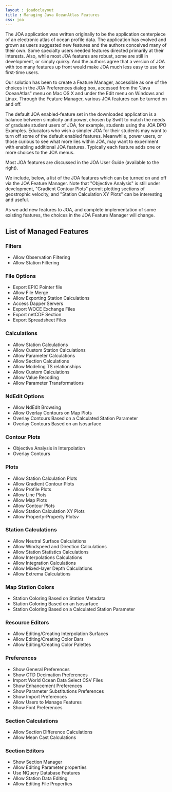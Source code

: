 ```yaml
---
layout : joadoclayout
title : Managing Java OceanAtlas Features
css: joa
---
```


<p>The JOA application was written originally to be the application centerpiece of an electronic
atlas of ocean profile data. The application has evolved and grown as users suggested new
features and the authors conceived many of their own. Some specialty users needed features
directed primarily at their interests. Also, while most JOA features are robust, some are still
in development, or simply quirky. And the authors agree that a version of JOA with too many
features up front would make JOA much less easy to use for first-time users.</p>

<p>Our solution has been to create a Feature Manager, accessible as one of the choices in the JOA
Preferences dialog box, accessed from the &quot;Java OceanAtlas&quot; menu on Mac OS X and under the
Edit menu on Windows and Linux. Through the Feature Manager, various JOA features can be
turned on and off.</p>

<p>The default JOA enabled-feature set in the downloaded application is a balance between
simplicity and power, chosen by Swift to match the needs of graduate student users of JOA,
for example, students using the JOA DPO Examples. Educators who wish a simpler JOA for
their students may want to turn off some of the default enabled features. Meanwhile, power
users, or those curious to see what more lies within JOA, may want to experiment with enabling
additional JOA features. Typically each feature adds one or more choices to the JOA menus.</p>

<p>Most JOA features are discussed in the JOA User Guide (available to the right).</p>

<p>We include, below, a list of the JOA features which can be turned on and off via the JOA Feature
Manager. Note that &quot;Objective Analysis&quot; is still under development, &quot;Gradient Contour Plots&quot;
permit plotting sections of geostrophic velocity, and &quot;Station Calculation XY Plots&quot; can be
interesting and useful.</p>

<p>As we add new features to JOA, and complete implementation of some existing features, the
choices in the JOA Feature Manager will change.</p>

<h2>List of Managed Features</h2>
<div id="feature_list">
  <h3 class="feature_type">Filters</h3>
  <ul>
    <li>Allow Observation Filtering</li>
    <li>Allow Station Filtering</li>
  </ul>

  <h3 class="feature_type">File Options</h3>
  <ul>
    <li>Export EPIC Pointer file</li>
    <li>Allow File Merge</li>
    <li>Allow Exporting Station Calculations</li>
    <li>Access Dapper Servers</li>
    <li>Export WOCE Exchange Files</li>
    <li>Export netCDF Section</li>
    <li>Export Spreadsheet Files</li>
  </ul>

  <h3 class="feature_type">Calculations</h3>
  <ul>
    <li>Allow Station Calculations</li>
    <li>Allow Custom Station Calculations</li>
    <li>Allow Parameter Calculations</li>
    <li>Allow Section Calculations</li>
    <li>Allow Modeling TS relationships</li>
    <li>Allow Custom Calculations</li>
    <li>Allow Value Recoding</li>
    <li>Allow Parameter Transformations</li>
  </ul>

  <h3 class="feature_type">NdEdit Options</h3>
  <ul>
    <li>Allow NdEdit Browsing</li>
    <li>Allow Overlay Contours on Map Plots</li>
    <li>Overlay Contours Based on a Calculated Station Parameter</li>
    <li>Overlay Contours Based on an Isosurface</li>
  </ul>

  <h3 class="feature_type">Contour Plots</h3>
  <ul>
    <li>Objective Analysis in Interpolation</li>
    <li>Overlay Contours</li>
  </ul>

  <h3 class="feature_type">Plots</h3>
  <ul>
    <li>Allow Station Calculation Plots</li>
    <li>Allow Gradient Contour Plots</li>
    <li>Allow Profile Plots</li>
    <li>Allow Line Plots</li>
    <li>Allow Map Plots</li>
    <li>Allow Contour Plots</li>
    <li>Allow Station Calculation XY Plots</li>
    <li>Allow Property-Property Plotsv
  </ul>

  <h3 class="feature_type">Station Calculations</h3>
  <ul>
    <li>Allow Neutral Surface Calculations</li>
    <li>Allow Windspeed and Direction Calculations</li>
    <li>Allow Station Statistics Calculations</li>
    <li>Allow Interpolations Calculations</li>
    <li>Allow Integration Calculations</li>
    <li>Allow Mixed-layer Depth Calculations</li>
    <li>Allow Extrema Calculations</li>
  </ul>

  <h3 class="feature_type">Map Station Colors</h3>
  <ul>
    <li>Station Coloring Based on Station Metadata</li>
    <li>Station Coloring Based on an Isosurface</li>
    <li>Station Coloring Based on a Calculated Station Parameter</li>
  </ul>

  <h3 class="feature_type">Resource Editors</h3>
  <ul>
    <li>Allow Editing/Creating Interpolation Surfaces</li>
    <li>Allow Editing/Creating Color Bars</li>
    <li>Allow Editing/Creating Color Palettes</li>
  </ul>

  <h3 class="feature_type">Preferences</h3>
  <ul>
    <li>Show General Preferences</li>
    <li>Show CTD Decimation Preferences</li>
    <li>Import World Ocean Data Select CSV Files</li>
    <li>Show Enhancement Preferences</li>
    <li>Show Parameter Substitutions Preferences</li>
    <li>Show Import Preferences</li>
    <li>Allow Users to Manage Features</li>
    <li>Show Font Preferences</li>
  </ul>

  <h3 class="feature_type">Section Calculations</h3>
  <ul>
    <li>Allow Section Difference Calculations</li>
    <li>Allow Mean Cast Calculations</li>
  </ul>

  <h3 class="feature_type">Section Editors</h3>
  <ul>
    <li>Show Section Manager</li>
    <li>Allow Editing Parameter properties</li>
    <li>Use NQuery Database Features</li>
    <li>Allow Station Data Editing</li>
    <li>Allow Editing File Properties</li>
  </ul>
</div>
